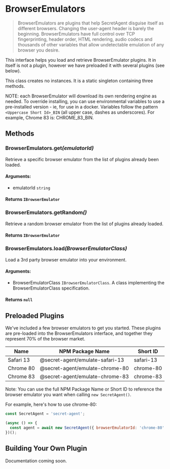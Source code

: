 # BrowserEmulators

> BrowserEmulators are plugins that help SecretAgent disguise itself as different browsers. Changing the user-agent header is barely the beginning. BrowserEmulators have full control over TCP fingerprinting, header order, HTML rendering, audio codecs and thousands of other variables that allow undetectable emulation of any browser you desire.

This interface helps you load and retrieve BrowserEmulator plugins. It in itself is not a plugin, however we have preloaded it with several plugins (see below).

This class creates no instances. It is a static singleton containing three methods.

NOTE: each BrowserEmulator will download its own rendering engine as needed. To override installing, you can use environmental variables to use a pre-installed version - ie, for use in a docker. Variables follow the pattern `<Uppercase Short Id>_BIN` (all upper case, dashes as underscores). For example, Chrome 83 is: CHROME_83_BIN.

## Methods

### BrowserEmulators.get<em>(emulatorId)</em>

Retrieve a specific browser emulator from the list of plugins already been loaded.

#### **Arguments**:

- emulatorId `string`

#### **Returns** `IBrowserEmulator`

### BrowserEmulators.getRandom<em>()</em>

Retrieve a random browser emulator from the list of plugins already loaded.

#### **Returns** `IBrowserEmulator`

### BrowserEmulators.load<em>(BrowserEmulatorClass)</em>

Load a 3rd party browser emulator into your environment.

#### **Arguments**:

- BrowserEmulatorClass `IBrowserEmulatorClass`. A class implementing the BrowserEmulatorClass specification.

#### **Returns** `null`

## Preloaded Plugins

We've included a few browser emulators to get you started. These plugins are pre-loaded into the BrowserEmulators interface, and together they represent 70% of the browser market.

<p class="show-table-header"></p>

| Name        | NPM Package Name                  | Short ID    |
| ----------- | --------------------------------- | ----------- |
| Safari 13   | @secret-agent/emulate-safari-13   | safari-13   | 
| Chrome 80   | @secret-agent/emulate-chrome-80   | chrome-80   |
| Chrome 83   | @secret-agent/emulate-chrome-83   | chrome-83   |

Note: You can use the full NPM Package Name or Short ID to reference the browser emulator you want when calling `new SecretAgent()`.

For example, here's how to use chrome-80:

```js
const SecretAgent = 'secret-agent';

(async () => {
  const agent = await new SecretAgent({ browserEmulatorId: 'chrome-80' });
})();
```

## Building Your Own Plugin

Documentation coming soon.
